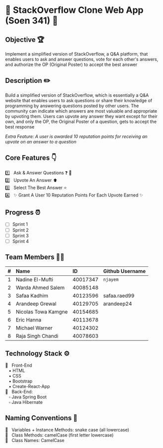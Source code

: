 # :wave: StackOverflow Clone Web App (Soen 341) :wave:

## Objective :trophy:
Implement a simplified version of StackOverflow, a Q&A platform, that enables users to ask and answer questions, vote for each other's answers, and authorize the OP (Original Poster) to accept the best answer


## Description :pencil2:
Build a simplified version of StackOverflow, which is essentially a Q&A website that enables users to ask questions or share their knowledge of programming by answering questions posted by other users.  The community can indicate which answers are most valuable and appropriate by upvoting them. Users can upvote any answer they want except for their own, and only the OP, the Original Poster of a question, gets to accept the best response

*Extra Feature: A user is awarded 10 reputation points for receiving an upvote on an answer to a question* 

## Core Features :point_down:	
:one: &nbsp; Ask & Answer Questions :question: :memo:<br>
:two: &nbsp; Upvote An Answer :arrow_up: <br>
:three: &nbsp; Select The Best Answer :star: <br>
:four: &nbsp; :sparkles: Grant A User 10 Reputation Points For Each Upvote Earned :sparkles:


## Progress :alarm_clock:
- [ ]  Sprint 1
- [ ]  Sprint 2
- [ ]  Sprint 3
- [ ]  Sprint 4

## Team Members :technologist:

| #   | Name                 | ID        | Github Username     |
| --- | :------------------- | :-------- | :------------------ |
| 1   | Nadine El-Mufti      | 40017347  | `njayem`            | 
| 2   | Warda Ahmed Salem    | 40085148  |                     |
| 3   | Safaa Kadhim         | 40123596  |  safaa.raed99       | 
| 4   | Arandeep Grewal      | 40129705  |  arandeep24         |
| 5   | Nicolas Towa Kamgne  | 40154685  |                     |
| 6   | Eric Hanna           | 40113678  |                     |
| 7   | Michael Warner       | 40124302  |                     |
| 8   | Raja Singh Chandi    | 40078603  |                     |



## Technology Stack :gear:
  :black_square_button: &nbsp; Front-End <br>
   &nbsp;&nbsp; :black_small_square: HTML <br>
   &nbsp;&nbsp; :black_small_square: CSS <br>
   &nbsp;&nbsp; :black_small_square: Bootstrap <br>
   &nbsp;&nbsp; :black_small_square: Create-React-App <br>
  :white_square_button: &nbsp; Back-End: <br>
   &nbsp;&nbsp; :white_small_square: Java Spring Boot <br>
   &nbsp;&nbsp; :white_small_square: Java Hibernate <br>


## Naming Conventions :blue_book:
:small_blue_diamond: &nbsp; Variables + Instance Methods: snake case (all lowercase) <br>
:small_blue_diamond: &nbsp; Class Methods: camelCase (first letter lowercase) <br>
:small_blue_diamond: &nbsp; Class Names: CamelCase <br>





